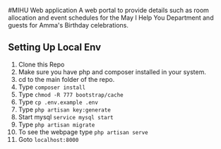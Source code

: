 #MIHU Web application
A web portal to provide details such as room allocation and event schedules for the May I Help You Department and guests for Amma's Birthday celebrations.

## Setting Up Local Env

1. Clone this Repo
2. Make sure you have php and composer installed in your system.
3. cd to the main folder of the repo.
4. Type `composer install`
5. Type `chmod -R 777 bootstrap/cache`
6. Type `cp .env.example .env`
7. Type `php artisan key:generate`
8. Start mysql `service mysql start`
9. Type `php artisan migrate`
10. To see the webpage type `php artisan serve`
11. Goto `localhost:8000`
